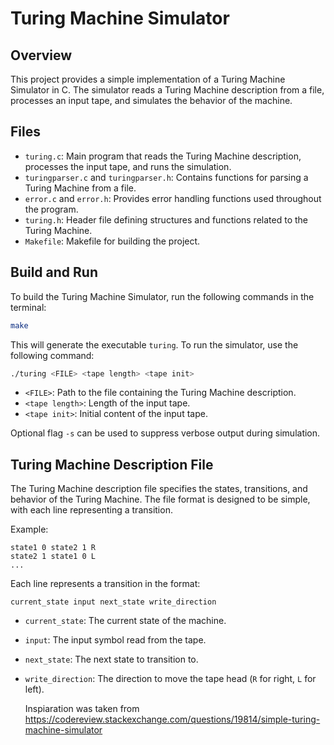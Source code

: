 # Turing Machine Simulator

## Overview

This project provides a simple implementation of a Turing Machine Simulator in C. The simulator reads a Turing Machine description from a file, processes an input tape, and simulates the behavior of the machine.

## Files

- `turing.c`: Main program that reads the Turing Machine description, processes the input tape, and runs the simulation.
- `turingparser.c` and `turingparser.h`: Contains functions for parsing a Turing Machine from a file.
- `error.c` and `error.h`: Provides error handling functions used throughout the program.
- `turing.h`: Header file defining structures and functions related to the Turing Machine.
- `Makefile`: Makefile for building the project.

## Build and Run

To build the Turing Machine Simulator, run the following commands in the terminal:

```bash
make
```

This will generate the executable `turing`. To run the simulator, use the following command:

```bash
./turing <FILE> <tape length> <tape init>
```

- `<FILE>`: Path to the file containing the Turing Machine description.
- `<tape length>`: Length of the input tape.
- `<tape init>`: Initial content of the input tape.

Optional flag `-s` can be used to suppress verbose output during simulation.

## Turing Machine Description File

The Turing Machine description file specifies the states, transitions, and behavior of the Turing Machine. The file format is designed to be simple, with each line representing a transition.

Example:

```
state1 0 state2 1 R
state2 1 state1 0 L
...
```

Each line represents a transition in the format:

```
current_state input next_state write_direction
```

- `current_state`: The current state of the machine.
- `input`: The input symbol read from the tape.
- `next_state`: The next state to transition to.
- `write_direction`: The direction to move the tape head (`R` for right, `L` for left).

  Inspiaration was taken from https://codereview.stackexchange.com/questions/19814/simple-turing-machine-simulator
